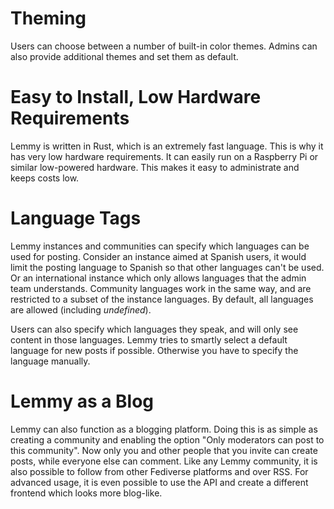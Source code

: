 # Theming

Users can choose between a number of built-in color themes. Admins can also provide additional themes and set them as default.

# Easy to Install, Low Hardware Requirements

Lemmy is written in Rust, which is an extremely fast language. This is why it has very low hardware requirements. It can easily run on a Raspberry Pi or similar low-powered hardware. This makes it easy to administrate and keeps costs low.

# Language Tags

Lemmy instances and communities can specify which languages can be used for posting. Consider an instance aimed at Spanish users, it would limit the posting language to Spanish so that other languages can't be used. Or an international instance which only allows languages that the admin team understands. Community languages work in the same way, and are restricted to a subset of the instance languages. By default, all languages are allowed (including _undefined_).

Users can also specify which languages they speak, and will only see content in those languages. Lemmy tries to smartly select a default language for new posts if possible. Otherwise you have to specify the language manually.

# Lemmy as a Blog

Lemmy can also function as a blogging platform. Doing this is as simple as creating a community and enabling the option "Only moderators can post to this community". Now only you and other people that you invite can create posts, while everyone else can comment. Like any Lemmy community, it is also possible to follow from other Fediverse platforms and over RSS. For advanced usage, it is even possible to use the API and create a different frontend which looks more blog-like.
